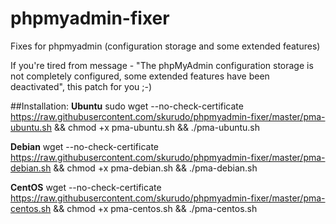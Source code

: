 # phpmyadmin-fixer
Fixes for phpmyadmin (configuration storage and some extended features)

If you're tired from message - "The phpMyAdmin configuration storage is not completely configured, some extended features have been deactivated", this patch for you ;-)

##Installation:
__Ubuntu__
				sudo wget --no-check-certificate https://raw.githubusercontent.com/skurudo/phpmyadmin-fixer/master/pma-ubuntu.sh && chmod +x pma-ubuntu.sh && ./pma-ubuntu.sh

__Debian__
				wget --no-check-certificate https://raw.githubusercontent.com/skurudo/phpmyadmin-fixer/master/pma-debian.sh && chmod +x pma-debian.sh && ./pma-debian.sh

__CentOS__
				wget --no-check-certificate https://raw.githubusercontent.com/skurudo/phpmyadmin-fixer/master/pma-centos.sh && chmod +x pma-centos.sh && ./pma-centos.sh